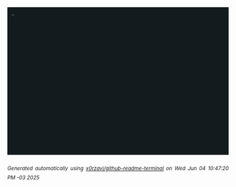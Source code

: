 <div align="justify">
<picture>
    <source media="(prefers-color-scheme: dark)" srcset="./output.gif">
    <source media="(prefers-color-scheme: light)" srcset="./output.gif">
    <img alt="GIFOS" src="output.gif">
</picture>

<sub><i>Generated automatically using [x0rzavi/github-readme-terminal](https://github.com/x0rzavi/github-readme-terminal) on Wed Jun 04 10:47:20 PM -03 2025</i></sub>

<!-- <details>
<summary>More details</summary>

</details> -->
</div>

<!-- Image deletion URL: NONE -->